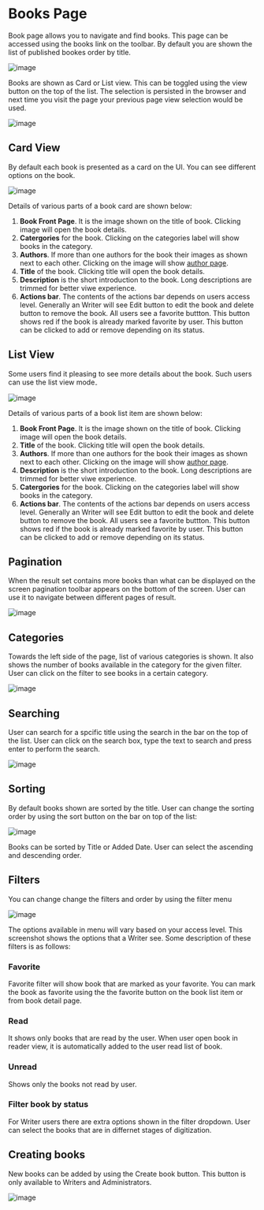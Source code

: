 # Books Page

Book page allows you to navigate and find books. This page can be accessed using the books link on the toolbar. By default you are shown the list of published bookes order by title.

![image](https://user-images.githubusercontent.com/8446759/166978544-e30fb24f-0ca3-44a7-9783-063584e07db0.png)

Books are shown as Card or List view. This can be toggled using the view button on the top of the list. The selection is persisted in the browser and next time you visit the page your previous page view selection would be used.

![image](https://user-images.githubusercontent.com/8446759/166979537-0fc9d017-fe09-4c6c-82b8-e421d2865672.png)

## Card View

By default each book is presented as a card on the UI. You can see different options on the book.

![image](https://user-images.githubusercontent.com/8446759/166977599-c514b4f9-e66a-41bf-a516-e39e2a29e781.png)

Details of various parts of a book card are shown below:

1. **Book Front Page**. It is the image shown on the title of book. Clicking image will open the book details.
2. **Catergories** for the book. Clicking on the categories label will show books in the category.
3. **Authors**. If more than one authors for the book their images as shown next to each other. Clicking on the image will show [author page](./authors.md).
4. **Title** of the book.  Clicking title will open the book details.
5. **Description** is the short introduction to the book. Long descriptions are trimmed for better viwe experience.
6. **Actions bar**. The contents of the actions bar depends on users access level. Generally an Writer will see Edit button to edit the book and delete button to remove the book. All users see a favorite buttton. This button shows red if the book is already marked favorite by user. This button can be clicked to add or remove depending on its status.   

## List View

Some users find it pleasing to see more details about the book. Such users can use the list view mode۔

![image](https://user-images.githubusercontent.com/8446759/166981010-ddeec6a4-f49d-4971-9e25-da9932261742.png)

Details of various parts of a book list item are shown below:

1. **Book Front Page**. It is the image shown on the title of book. Clicking image will open the book details.
2. **Title** of the book. Clicking title will open the book details.
3. **Authors**. If more than one authors for the book their images as shown next to each other. Clicking on the image will show [author page](./authors.md).
4. **Description** is the short introduction to the book. Long descriptions are trimmed for better viwe experience.
5. **Catergories** for the book. Clicking on the categories label will show books in the category.
6. **Actions bar**. The contents of the actions bar depends on users access level. Generally an Writer will see Edit button to edit the book and delete button to remove the book. All users see a favorite buttton. This button shows red if the book is already marked favorite by user. This button can be clicked to add or remove depending on its status.   

## Pagination

When the result set contains more books than what can be displayed on the screen pagination toolbar appears on the bottom of the screen. User can use it to navigate between different pages of result.

![image](https://user-images.githubusercontent.com/8446759/166982778-724d1df7-3214-4995-9755-c54c17bb5498.png)

## Categories

Towards the left side of the page, list of various categories is shown. It also shows the number of books available in the category for the given filter. User can click on the filter to see books in a certain category.

![image](https://user-images.githubusercontent.com/8446759/166982876-9093f31d-0a44-4902-aed0-396f2c07eb1f.png)


## Searching

User can search for a spcific title using the search in the bar on the top of the list. User can click on the search box, type the text to search and press enter to perform the search.

![image](https://user-images.githubusercontent.com/8446759/166981495-47f5e79a-25d4-4284-8b0e-863f264daf39.png)

## Sorting

By default books shown are sorted by the title. User can change the sorting order by using the sort button on the bar on top of the list:

![image](https://user-images.githubusercontent.com/8446759/166981903-d3c167e0-28b6-4732-84a3-77fc8f058b3e.png)

Books can be sorted by Title or Added Date. User can select the ascending and descending order.

## Filters

You can change change the filters and order by using the filter menu

![image](https://user-images.githubusercontent.com/8446759/166976425-cd2bd151-46ff-44e8-8686-963ddf522061.png)

The options available in menu will vary based on your access level. This screenshot shows the options that a Writer see. Some description of these filters is as follows:

### Favorite

Favorite filter will show book that are marked as your favorite. You can mark the book as favorite using the the favorite button on the book list item or from book detail page.

### Read

It shows only books that are read by the user. When user open book in reader view, it is automatically added to the user read list of book.

### Unread

Shows only the books not read by user.

### Filter book by status

For Writer users there are extra options shown in the filter dropdown. User can select the books that are in differnet stages of digitization.



## Creating books

New books can be added by using the Create book button. This button is only available to Writers and Administrators.

![image](https://user-images.githubusercontent.com/8446759/166982509-0386f987-1f1a-4080-8d5f-324b69e876d0.png)

